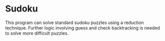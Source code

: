 # Sudoku
This program can solve standard sudoku puzzles using a reduction technique. Further logic involving guess and check backtracking is needed to solve more difficult puzzles.


